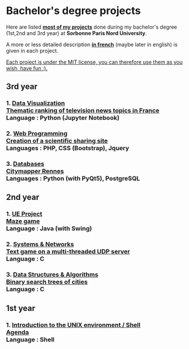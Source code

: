 # Bachelor's degree projects
Here are listed <b><u>most of my projects</b></u> done during my bachelor's degree (1st,2nd and 3rd year) at __Sorbonne Paris Nord University__.

A more or less detailed description <b><u>in french</b></u> (maybe later in english) is given in each project.

<u>Each project is under the MIT license, you can therefore use them as you wish, have fun :).</u>

## <b>3rd year</b>
### 1. <u>Data Visualization</u><br> [Thematic ranking of television news topics in France](./Projet%20Visulisation%20de%20Donn%C3%A9es/) <br> Language : Python (Jupyter Notebook)
### 2. <u>Web Programming</u> <br> [Creation of a scientific sharing site](./Projet%20Programation%20Web/) <br> Languages : PHP, CSS (Bootstrap), Jquery
### 3. <u>Databases</u><br> [Citymapper Rennes](./Citymapper%20Rennes/) <br> Languages : Python (with PyQt5), PostgreSQL

## <b>2nd year</b>
### 1. <u>UE Project</u><br> [Maze game](./Labyrinthe/) <br> Language : Java (with Swing)
### 2. <u>Systems & Networks</u><br> [Text game on a multi-threaded UDP server](./Projet%20Systemes%20et%20Resaux/) <br> Language : C
### 3. <u>Data Structures & Algorithms</u> <br> [Binary search trees of cities](./Arbres%20binaires%20de%20recherche%20de%20villes/)<br> Language : C

## <b>1st year</b>
### 1. <u>Introduction to the UNIX environment / Shell</u> <br> [Agenda](./Agenda%20Shell/) <br> Language : Shell
